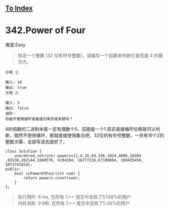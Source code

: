 [To Index](/index.md)
---
# 342.Power of Four
难度:Easy
> 给定一个整数 (32 位有符号整数)，请编写一个函数来判断它是否是 4 的幂次方。

```
示例 1:

输入: 16
输出: true
示例 2:

输入: 5
输出: false
进阶：
你能不使用循环或者递归来完成本题吗？
```

4的倍数的二进制末尾一定有偶数个0，前面是一个1.其实直接循环位移就可以判断，既然不使用循环，那就直接使用集合吧，32位的有符号整数，一共有16个2的整数次幂，全部写进去就好了。   

```
class Solution {
    unordered_set<int> powers={1,4,16,64,256,1024,4096,16384 ,65536,262144,1048576, 4194304, 16777216,67108864, 268435456, 1073741824};
public:
    bool isPowerOfFour(int num) {
        return powers.count(num);
    }
};
```

> 执行用时 :8 ms, 在所有 C++ 提交中击败了57.68%的用户   
内存消耗 :9 MB, 在所有 C++ 提交中击败了5.08%的用户
